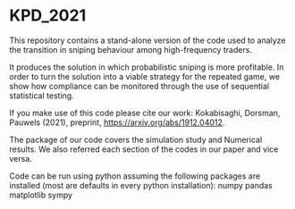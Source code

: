 # KPD_2021
This repository contains a stand-alone version of the code used to analyze the transition in sniping behaviour among high-frequency traders.

It produces the solution in which probabilistic sniping is more profitable.  In order to turn the solution into  a  viable  strategy  for  the  repeated  game,  we  show  how  compliance can be monitored through the use of sequential statistical testing.

If you make use of this code please cite our work: Kokabisaghi, Dorsman, Pauwels (2021), preprint, https://arxiv.org/abs/1912.04012.

The package of our code covers the simulation study and Numerical results. We also referred each section of the codes in our paper and vice versa.  

Code can be run using python assuming the following packages are installed (most are defaults in every python installation):
numpy
pandas
matplotlib
sympy
